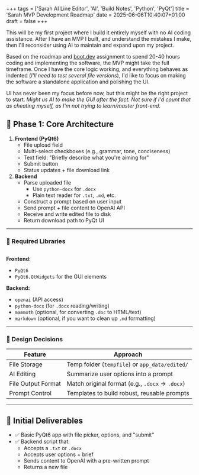 +++
tags = ['Sarah AI Line Editor', 'AI', 'Build Notes', 'Python', 'PyQt']
title = 'Sarah MVP Development Roadmap'
date = 2025-06-06T10:40:07+01:00
draft = false
+++

This will be my first project where I build it entirely myself with no AI coding assistance. After I have an MVP I built, and understand the mistakes I make, then I'll reconsider using AI to maintain and expand upon my project.

Based on the roadmap and [boot.dev](https://www.boot.dev/courses/build-personal-project-1) assignment to spend 20-40 hours coding and implementing the software, the MVP might take the full timeframe. Once I have the core logic working, and everything behaves as indented (_I'll need to test several file versions_), I'd like to focus on making the software a standalone application and polishing the UI.

UI has never been my focus before now, but this might be the right project to start. _Might us AI to make the GUI after the fact. Not sure if I'd count that as cheating myself, as I'm not trying to learn/master front-end._

## 🧱 Phase 1: Core Architecture

1. **Frontend (PyQt6)**
   - File upload field
   - Multi-select checkboxes (e.g., grammar, tone, conciseness)
   - Text field: "Briefly describe what you're aiming for"
   - Submit button
   - Status updates + file download link
2. **Backend**
   - Parse uploaded file
     - Use `python-docx` for `.docx`
     - Plain text reader for `.txt`, `.md`, etc.
   - Construct a prompt based on user input
   - Send prompt + file content to OpenAI API
   - Receive and write edited file to disk
   - Return download path to PyQt UI

---

### 🧰 Required Libraries

##

**Frontend:**

- `PyQt6`
- `PyQt6.QtWidgets` for the GUI elements

**Backend:**

- `openai` (API access)
- `python-docx` (for `.docx` reading/writing)
- `mammoth` (optional, for converting `.doc` to HTML/text)
- `markdown` (optional, if you want to clean up `.md` formatting)

---

### 🔧 Design Decisions

| Feature            | Approach                                        |
| ------------------ | ----------------------------------------------- |
| File Storage       | Temp folder (`tempfile`) or `app_data/edited/`  |
| AI Editing         | Summarize user options into a prompt            |
| File Output Format | Match original format (e.g., `.docx` → `.docx`) |
| Prompt Control     | Templates to build robust, reusable prompts     |

---

## 🚀 Initial Deliverables

- ✅ Basic PyQt6 app with file picker, options, and "submit"
- ✅ Backend script that:
  - Accepts a `.txt` or `.docx`
  - Accepts user options + brief
  - Sends content to OpenAI with a pre-written prompt
  - Returns a new file
